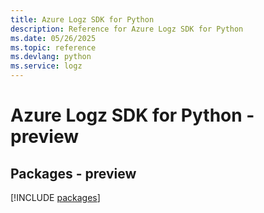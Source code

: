 ```yaml
---
title: Azure Logz SDK for Python
description: Reference for Azure Logz SDK for Python
ms.date: 05/26/2025
ms.topic: reference
ms.devlang: python
ms.service: logz
---
```

# Azure Logz SDK for Python - preview
## Packages - preview
[!INCLUDE [packages](logz-index.md)]